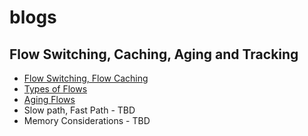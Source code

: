 # blogs
## Flow Switching, Caching, Aging and Tracking
- [Flow Switching, Flow Caching](https://github.com/VenkatPullela/blogs/blob/main/flow_switching.md)
- [Types of Flows](https://github.com/VenkatPullela/blogs/blob/main/flow_types.md)
- [Aging Flows](https://github.com/VenkatPullela/blogs/blob/main/flow_aging.md)
- Slow path, Fast Path - TBD
- Memory Considerations - TBD
